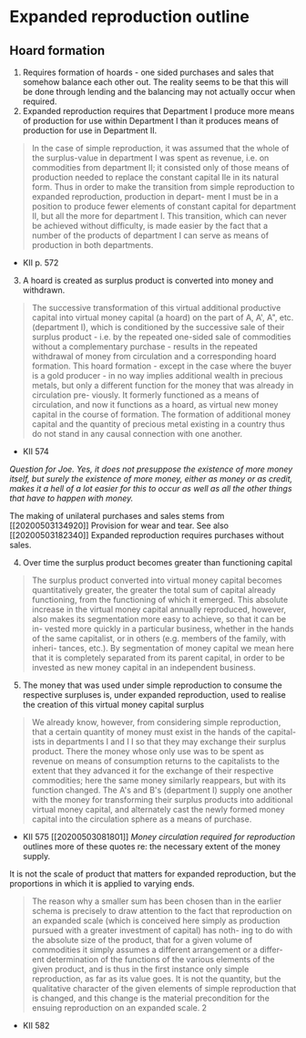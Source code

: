 # Expanded reproduction outline

## Hoard formation

1. Requires formation of hoards - one sided purchases and sales that somehow balance each other out. The reality seems to be that this will be done through lending and the balancing may not actually occur when required.
2. Expanded reproduction requires that Department I produce more means of production for use within Department I than it produces means of production for use in Department II.

> In the case of simple reproduction,   it was assumed that the whole of the surplus-value in department I was   spent as revenue, i.e. on commodities from department II; it consisted   only of those means of production needed to replace the constant   capital Ile in its natural form. Thus in order to make the transition from   simple reproduction to expanded reproduction, production in depart-  ment I must be in a position to produce fewer elements of constant   capital for department II, but all the more for department I. This transition, which can never be achieved without difficulty, is made easier by   the fact that a number of the products of department I can serve as   means of production in both departments.
- KII p. 572

3. A hoard is created as surplus product is converted into money and withdrawn.

> The successive transformation of this virtual additional productive capital into virtual money capital (a hoard) on the part of A, A', A", etc. (department I), which is conditioned by the successive sale of their surplus product - i.e. by the repeated one-sided sale of commodities without a complementary purchase - results in the repeated withdrawal of money from circulation and a corresponding hoard formation. This hoard formation - except in the case where the buyer is a gold producer - in no way implies additional wealth in precious metals, but only a different function for the money that was already in circulation pre- viously. It formerly functioned as a means of circulation, and now it functions as a hoard, as virtual new money capital in the course of formation. The formation of additional money capital and the quantity of precious metal existing in a country thus do not stand in any causal connection with one another.
- KII 574

_Question for Joe. Yes, it does not presuppose the existence of more money itself, but surely the existence of more money, either as money or as credit, makes it a hell of a lot easier for this to occur as well as all the other things that have to happen with money._

The making of unilateral purchases and sales stems from [[20200503134920]] Provision for wear and tear. See also [[20200503182340]] Expanded reproduction requires purchases without sales.

4. Over time the surplus product becomes greater than functioning capital

> The surplus product converted into virtual money capital becomes quantitatively greater, the greater the total sum of capital already functioning, from the functioning of which it emerged. This absolute increase in the virtual money capital annually reproduced, however, also makes its segmentation more easy to achieve, so that it can be in- vested more quickly in a particular business, whether in the hands of the same capitalist, or in others (e.g. members of the family, with inheri- tances, etc.). By segmentation of money capital we mean here that it is completely separated from its parent capital, in order to be invested as new money capital in an independent business.

5. The money that was used under simple reproduction to consume the respective surpluses is, under expanded reproduction, used to realise the creation of this virtual money capital surplus

> We already know, however, from considering simple reproduction,   that a certain quantity of money must exist in the hands of the capital-  ists in departments I and I I so that they may exchange their surplus   product. There the money whose only use was to be spent as revenue on   means of consumption returns to the capitalists to the extent that they   advanced it for the exchange of their respective commodities; here the   same money similarly reappears, but with its function changed. The   A's and B's (department I) supply one another with the money for   transforming their surplus products into additional virtual money   capital, and alternately cast the newly formed money capital into the   circulation sphere as a means of purchase.
- KII 575
[[20200503081801]] _Money circulation required for reproduction_ outlines more of these quotes re: the necessary extent of the money supply.

It is not the scale of product that matters for expanded reproduction, but the proportions in which it is applied to varying ends.

> The reason why a smaller sum has been chosen   than in the earlier schema is precisely to draw attention to the fact   that reproduction on an expanded scale (which is conceived here simply   as production pursued with a greater investment of capital) has noth-  ing to do with the absolute size of the product, that for a given volume   of commodities it simply assumes a different arrangement or a differ-  ent determination of the functions of the various elements of the given   product, and is thus in the first instance only simple reproduction, as   far as its value goes. It is not the quantity, but the qualitative character   of the given elements of simple reproduction that is changed, and this   change is the material precondition for the ensuing reproduction on an   expanded scale. 2
- KII 582